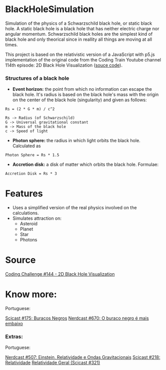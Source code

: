 # BlackHoleSimulation

<p>
Simulation of the physics of a Schwarzschild black hole, or static black hole. A static black hole is a black hole that has neither electric charge nor angular momentum. Schwarzschild black holes are the simplest kind of black hole and only theorical since in reallity all things are moving at all times.
</p>

<p>
This project is based on the relativistic version of a JavaScript with p5.js implementation of the original code from the Coding Train Youtube channel 114th episode: 2D Black Hole Visualization
(<a href='https://editor.p5js.org/codingtrain/sketches/4DvaeH0Ur'>souce code</a>).
</p>

### Structures of a black hole

- **Event horizon:** the point from which no information can escape the black hole. It's radius is based on the black hole's mass with the origin on the center of the black hole (singularity) and given as follows:

```
Rs = (2 * G * m) / c^2
```
	Rs -> Radius (of Schwarzschild)
	G -> Universal gravitational constant
	m -> Mass of the black hole
	c -> Speed of light

- **Photon sphere:** the radius in which light orbits the black hole. Calculated as

```
Photon Sphere = Rs * 1.5
```

- **Accretion disk:** a disk of matter which orbits the black hole. Formulae:

```
Accretion Disk = Rs * 3
```

# Features

- Uses a simplified version of the real physics involved on the calculations.
- Simulates attraction on:
    - Asteroid
    - Planet
    - Star
    - Photons

# Source

[Coding Challenge #144 - 2D Black Hole Visualization](https://thecodingtrain.com/CodingChallenges/144-black-hole-visualization.html)

# Know more:

<p>Portuguese:</p>

[Scicast #175: Buracos Negros](https://www.deviante.com.br/podcasts/scicast/scicast-175-buracos-negros/)
[Nerdcast #670: O buraco negro é mais embaixo](https://jovemnerd.com.br/nerdcast/o-buraco-negro-e-mais-embaixo/)

### Extras:

<p>Portuguese:</p>

[Nerdcast #507: Einstein, Relatividade e Ondas Gravitacionais](https://jovemnerd.com.br/nerdcast/nerdcast-507-einstein-relatividade-e-ondas-gravitacionais/)
[Scicast #218: Relatividade](https://www.deviante.com.br/podcasts/scicast/scicast-218-relatividade/)
[Relatividade Geral (Scicast #321)](https://www.deviante.com.br/podcasts/scicast-321/)
